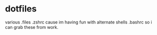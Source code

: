 # dotfiles
various .files
.zshrc cause im having fun with alternate shells
.bashrc so i can grab these from work.

